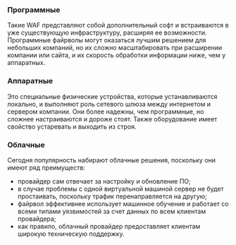 ### Программные

Такие WAF представляют собой дополнительный софт и встраиваются в уже существующую инфраструктуру, расширяя ее возможности. Программные файрволы могут оказаться лучшим решением для небольших компаний, но их сложно масштабировать при расширении компании или сайта, и их скорость обработки информации ниже, чем у аппаратных.

### Аппаратные

Это специальные физические устройства, которые устанавливаются локально, и выполняют роль сетевого шлюза между интернетом и сервером компании. Они более надежны, чем программные, но сложнее настраиваются и дороже стоят. Также оборудование имеет свойство устаревать и выходить из строя.

### Облачные

Сегодня популярность набирают облачные решения, поскольку они имеют ряд преимуществ:

- провайдер сам отвечает за настройку и обновление ПО;
- в случае проблемы с одной виртуальной машиной сервер не будет простаивать, поскольку трафик перенаправляется на другую;
- файрвол эффективнее использует машинное обучение и работает со всеми типами уязвимостей за счет данных по всем клиентам провайдера;
- как правило, облачный провайдер предоставляет клиентам широкую техническую поддержку.